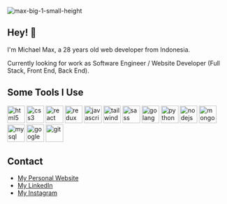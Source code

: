 ![max-big-1-small-height](https://github.com/mikedanzon/mikedanzon/assets/60975328/d91b1184-fe16-45d3-90e8-0e3fdc2b9734)

## Hey! 👋
<p>I'm Michael Max, a 28 years old web developer from Indonesia.</p>
<p>Currently looking for work as Software Engineer / Website Developer (Full Stack, Front End, Back End).</p>

## Some Tools I Use
<img src="https://github.com/mikedanzon/maxdanzon/assets/60975328/0b0864d8-c20f-4d6c-aa15-035f19ef61ec" alt="html5" width="40" height="40" />
<img src="https://github.com/mikedanzon/maxdanzon/assets/60975328/3ace81f3-90d1-4f8c-a5c7-9de9c8bc868e" alt="css3" width="40" height="40" />
<img src="https://github.com/mikedanzon/maxdanzon/assets/60975328/f1a0d109-002f-45a6-8286-5d8fe27cb359" alt="react" width="40" height="40" />
<img src="https://github.com/mikedanzon/maxdanzon/assets/60975328/4bb5ba77-3212-4b28-b35c-91bfe5883e60" alt="redux" width="40" height="40" />
<img src="https://github.com/mikedanzon/maxdanzon/assets/60975328/c7a2c0db-9aa0-491a-801c-f1535f72f3be" alt="javascript" width="40" height="40" />
<img src="https://github.com/mikedanzon/maxdanzon/assets/60975328/edea3a3a-3aae-41b5-92e2-d0d045539fe4" alt="tailwind" width="40" height="40" />
<img src="https://github.com/mikedanzon/maxdanzon/assets/60975328/f8520e0a-a3be-42f1-9607-6a640efd63fa" alt="sass" width="40" height="40" />
<img src="https://github.com/mikedanzon/maxdanzon/assets/60975328/8a5fdeed-b86a-492c-b863-f3e77c82dd16" alt="golang" width="40" height="40" />
<img src="https://github.com/mikedanzon/maxdanzon/assets/60975328/82cee812-3e5f-45b3-a803-08cd71441871" alt="python" width="40" height="40" />
<img src="https://github.com/mikedanzon/maxdanzon/assets/60975328/52709930-ac03-4043-8787-8edd14b6ec58" alt="nodejs" width="40" height="40" />
<img src="https://github.com/mikedanzon/maxdanzon/assets/60975328/8c23c97f-fbbc-4aff-b5ca-c82b0c17856e" alt="mongodb" width="40" height="40" />
<img src="https://github.com/mikedanzon/maxdanzon/assets/60975328/059f9681-63fe-48a1-b3e3-3eac0c6d0c23" alt="mysql" width="40" height="40" />
<img src="https://github.com/mikedanzon/maxdanzon/assets/60975328/8d131671-9952-4715-ab41-e588d6be6c8c" alt="googlecloud" width="40" height="40" />
<img src="https://github.com/mikedanzon/maxdanzon/assets/60975328/3fd6bd9a-d003-48ef-ae97-1daca1651e56" alt="git" width="40" height="40" />

## Contact
- [My Personal Website](https://mikedanzon.com)
- [My LinkedIn](https://linkedin.com/in/mikedanzon)
- [My Instagram](https://instagram.com/mikedanzon)

<!--
**mikedanzon/mikedanzon** is a ✨ _special_ ✨ repository because its `README.md` (this file) appears on your GitHub profile.

Here are some ideas to get you started:

- 🔭 I’m currently working on ...
- 🌱 I’m currently learning ...
- 👯 I’m looking to collaborate on ...
- 🤔 I’m looking for help with ...
- 💬 Ask me about ...
- 📫 How to reach me: ...
- 😄 Pronouns: ...
- ⚡ Fun fact: ...
-->
